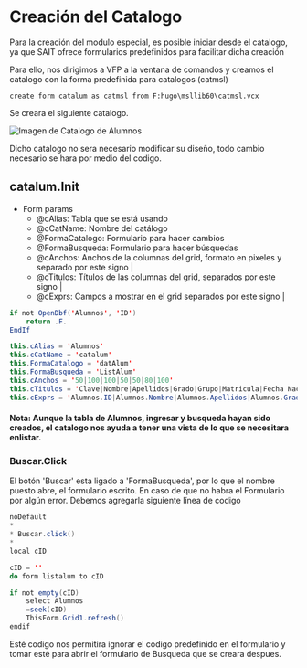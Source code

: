 # Creación del Catalogo
Para la creación del modulo especial, es posible iniciar desde el catalogo, ya que SAIT ofrece formularios predefinidos para facilitar dicha creación

Para ello, nos dirigimos a VFP a la ventana de comandos y creamos el catalogo con la forma predefinida para catalogos (catmsl)

``` create form catalum as catmsl from F:hugo\msllib60\catmsl.vcx ```

Se creara el siguiente catalogo.

![Imagen de Catalogo de Alumnos](https://github.com/sait/hugo/tree/main/alumnos/Documentacion/img/catalum.png)

Dicho catalogo no sera necesario modificar su diseño, todo cambio necesario se hara por medio del codigo.

## catalum.Init
* Form params
    * @cAlias: Tabla que se está usando
    * @cCatName: Nombre del catálogo
    * @FormaCatalogo: Formulario para hacer cambios
    * @FormaBusqueda: Formulario para hacer búsquedas
    * @cAnchos: Anchos de la columnas del grid, formato en pixeles y separado por este signo |
    * @cTitulos: Títulos de las columnas del grid, separados por este signo |
    * @cExprs: Campos a mostrar en el grid separados por este signo |
``` java
if not OpenDbf('Alumnos', 'ID')
    return .F.
EndIf

this.cAlias = 'Alumnos'
this.cCatName = 'catalum'
this.FormaCatalogo = 'datAlum'
this.FormaBusqueda = 'ListAlum'
this.cAnchos = '50|100|100|50|50|80|100'
this.cTitulos = 'Clave|Nombre|Apellidos|Grado|Grupo|Matricula|Fecha Nacimiento'
this.cExprs = 'Alumnos.ID|Alumnos.Nombre|Alumnos.Apellidos|Alumnos.Grado|Alumnos.Grupo|Alumnos.Matricula|Alumnos.FechaNac'
```
#### Nota: Aunque la tabla de Alumnos, ingresar y busqueda hayan sido creados, el catalogo nos ayuda a tener una vista de lo que se necesitara enlistar.

### Buscar.Click
El botón 'Buscar' esta ligado a 'FormaBusqueda', por lo que el nombre puesto abre, el formulario escrito. En caso de que no habra el Formulario por algún error. Debemos agregarla siguiente línea de codigo

```java
noDefault
*
* Buscar.click()
*
local cID

cID = ''
do form listalum to cID

if not empty(cID)
    select Alumnos
    =seek(cID)
    ThisForm.Grid1.refresh()
endif
```
Esté codigo nos permitira ignorar el codigo predefinido en el formulario y tomar esté para abrir el formulario de Busqueda que se creara despues.

